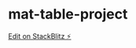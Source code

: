# mat-table-project

[Edit on StackBlitz ⚡️](https://stackblitz.com/edit/stackblitz-starters-vzpnuh)